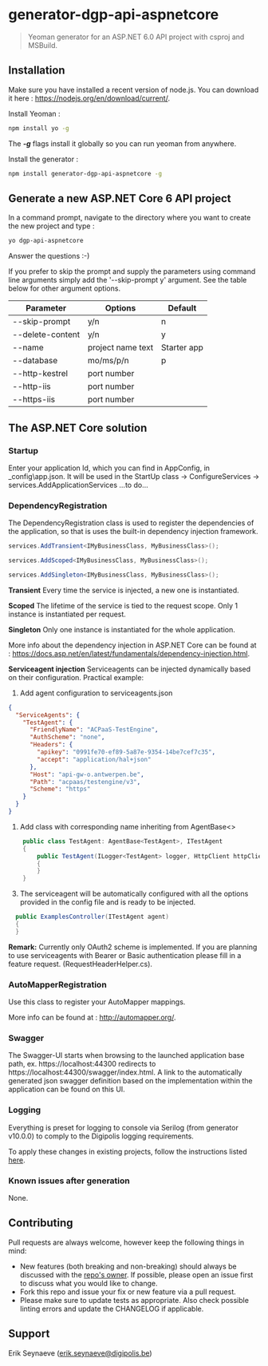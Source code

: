 
# generator-dgp-api-aspnetcore

> Yeoman generator for an ASP.NET 6.0 API project with csproj and MSBuild.

## Installation

Make sure you have installed a recent version of node.js. You can download it here : https://nodejs.org/en/download/current/. 

Install Yeoman :

``` bash
npm install yo -g
```

The _**-g**_ flags install it globally so you can run yeoman from anywhere.

Install the generator :

``` bash
npm install generator-dgp-api-aspnetcore -g
```

## Generate a new ASP.NET Core 6 API project

In a command prompt, navigate to the directory where you want to create the new project and type :

``` bash
yo dgp-api-aspnetcore
```

Answer the questions :-)

If you prefer to skip the prompt and supply the parameters using command line arguments simply add the '--skip-prompt y' argument. 
See the table below for other argument options.

| Parameter        | Options           | Default     |
| ---------------- | ----------------- | ----------- |
| --skip-prompt    | y/n               | n           |
| --delete-content | y/n               | y           |
| --name           | project name text | Starter app |
| --database       | mo/ms/p/n         | p           |
| --http-kestrel   | port number       |             |
| --http-iis       | port number       |             |
| --https-iis      | port number       |             |

## The ASP.NET Core solution

### Startup

Enter your application Id, which you can find in AppConfig, in _config\app.json. It will be used in the StartUp class -> ConfigureServices -> services.AddApplicationServices
...to do...

### DependencyRegistration

The DependencyRegistration class is used to register the dependencies of the application, so that is uses the built-in dependency injection framework.

``` csharp 
services.AddTransient<IMyBusinessClass, MyBusinessClass>();

services.AddScoped<IMyBusinessClass, MyBusinessClass>();

services.AddSingleton<IMyBusinessClass, MyBusinessClass>();
```
**Transient**
Every time the service is injected, a new one is instantiated.  

**Scoped**
The lifetime of the service is tied to the request scope. Only 1 instance is instantiated per request.  

**Singleton**
Only one instance is instantiated for the whole application.  

More info about the dependency injection in ASP.NET Core can be found at : https://docs.asp.net/en/latest/fundamentals/dependency-injection.html. 

**Serviceagent injection**
Serviceagents can be injected dynamically based on their configuration.
Practical example:

 1. Add agent configuration to serviceagents.json

``` json
{
  "ServiceAgents": {
    "TestAgent": {
      "FriendlyName": "ACPaaS-TestEngine",
      "AuthScheme": "none",
      "Headers": {
        "apikey": "0991fe70-ef89-5a87e-9354-14be7cef7c35",
        "accept": "application/hal+json"
      },
      "Host": "api-gw-o.antwerpen.be",
      "Path": "acpaas/testengine/v3",
      "Scheme": "https"
    }
  }
}
```

 1. Add class with corresponding name inheriting from AgentBase<>
``` csharp
    public class TestAgent: AgentBase<TestAgent>, ITestAgent
    {
        public TestAgent(ILogger<TestAgent> logger, HttpClient httpClient, IServiceProvider serviceProvider) : base(logger, httpClient, serviceProvider)
        {
        }
    }
```
 3. The serviceagent will be automatically configured with all the options provided in the config file and is ready to be injected.
 ``` csharp
   public ExamplesController(ITestAgent agent)
   {
   }
```

**Remark:** Currently only OAuth2 scheme is implemented. If you are planning to use serviceagents with Bearer or Basic authentication please fill in a feature request. (RequestHeaderHelper.cs).

### AutoMapperRegistration

Use this class to register your AutoMapper mappings.

More info can be found at : http://automapper.org/.

### Swagger

The Swagger-UI starts when browsing to the launched application base path, ex. https://localhost:44300 redirects to https://localhost:44300/swagger/index.html.
A link to the automatically generated json swagger definition based on the implementation within the application can be found on this UI.

### Logging

Everything is preset for logging to console via Serilog (from generator v10.0.0) to comply to the Digipolis logging requirements. 

To apply these changes in existing projects, follow the instructions listed [here](https://github.com/digipolisantwerp/generator-dgp-api-aspnetcore_yeoman/blob/master/loggingchanges.md).

### Known issues after generation

None.

## Contributing

Pull requests are always welcome, however keep the following things in mind:

- New features (both breaking and non-breaking) should always be discussed with the [repo's owner](#support). If possible, please open an issue first to discuss what you would like to change.
- Fork this repo and issue your fix or new feature via a pull request.
- Please make sure to update tests as appropriate. Also check possible linting errors and update the CHANGELOG if applicable.

## Support

Erik Seynaeve (<erik.seynaeve@digipolis.be>)
